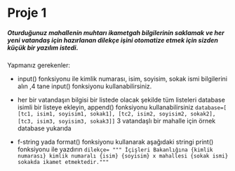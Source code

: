 # Proje 1

##### Oturduğunuz mahallenin muhtarı ikametgah bilgilerinin saklamak ve her yeni vatandaş için hazırlanan dilekçe işini otomatize etmek için sizden küçük bir yazılım istedi.
Yapmanız gerekenler:
- input() fonksiyonu ile kimlik numarası, isim, soyisim, sokak ismi bilgilerini alın ,4 tane input() fonksiyonu
  kullanabilirsiniz.
  
- her bir vatandaşın bilgisi bir listede olacak şekilde tüm listeleri database isimli bir listeye ekleyin, append() fonksiyonu kullanabilirsiniz
	`database=[ [tc1, isim1, soyisim1, sokak1], [tc2, isim2, soyisim2, sokak2],[tc3, isim3, soyisim3, sokak3]]`
	3 vatandaşlı bir mahalle için örnek database yukarıda
  
- f-string yada format() fonksiyonu kullanarak aşağıdaki stringi print() fonksiyonu ile yazdırın
		```dilekçe= """ İçişleri Bakanlığına
	{kimlik numarası} kimlik numaralı {isim} {soyisim} x mahallesi {sokak ismi} sokakda ikamet etmektedir."""```
